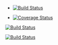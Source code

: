 * [![Build Status](https://magnum.travis-ci.com/grierson/memsim.svg?token=QAGUoxEp3Je97wExznKM)](https://magnum.travis-ci.com/grierson/memsim)

* [![Coverage Status](https://coveralls.io/repos/grierson/memsim/badge.png)](https://coveralls.io/r/grierson/memsim)

[![Build Status](http://localhost:8080/job/Memsim/badge/icon)](http://localhost:8080/job/Memsim/)

[![Build Status](http://localhost:8080/buildStatus/icon?job=Memsim)](http://localhost:8080/job/Memsim/)
